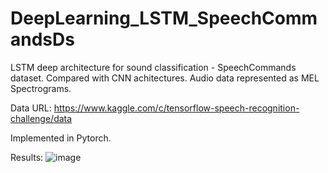# DeepLearning_LSTM_SpeechCommandsDs
LSTM deep architecture for sound classification - SpeechCommands dataset. Compared with CNN achitectures. Audio data represented as MEL Spectrograms. 

Data URL: https://www.kaggle.com/c/tensorflow-speech-recognition-challenge/data 

Implemented in Pytorch.

Results:
![image](https://user-images.githubusercontent.com/62252000/177429011-715ae8b2-33b9-41e6-9650-59af83a90d61.png)
